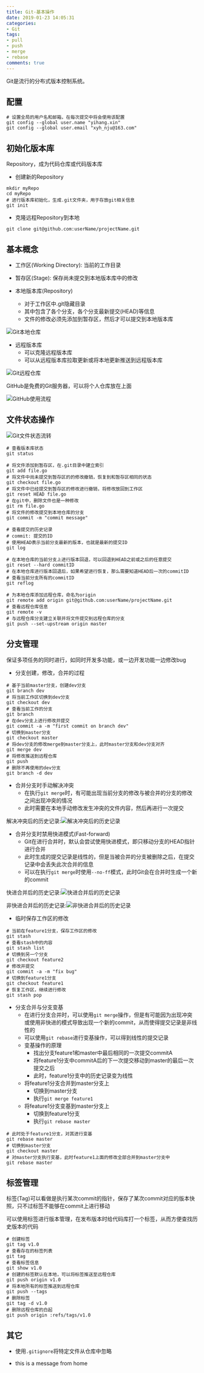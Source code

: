 ```yaml
---
title: Git-基本操作
date: 2019-01-23 14:05:31
categories:
- Git
tags:
- pull
- push
- merge
- rebase
comments: true
---
```


Git是流行的分布式版本控制系统。

## 配置

```shell
# 设置全局的用户名和邮箱，在每次提交中将会使用该配置
git config --global user.name "yihang.xin"
git config --global user.email "xyh_nju@163.com"
```

## 初始化版本库

Repository，成为代码仓库或代码版本库

- 创建新的Repository

```shell
mkdir myRepo
cd myRepo
# 进行版本库初始化，生成.git文件夹，用于存放git相关信息
git init
```

- 克隆远程Repository到本地

```shell
git clone git@github.com:userName/projectName.git
```

## 基本概念

- 工作区(Working Directory): 当前的工作目录

- 暂存区(Stage): 保存尚未提交到本地版本库中的修改

- 本地版本库(Repository)
  - 对于工作区中.git隐藏目录
  - 其中包含了各个分支，各个分支最新提交(HEAD)等信息
  - 文件的修改必须先添加到暂存区，然后才可以提交到本地版本库

![Git本地仓库](/images/git之本地仓库.png)

- 远程版本库
  - 可以克隆远程版本库
  - 可以从远程版本库拉取更新或将本地更新推送到远程版本库

![Git远程仓库](/images/git之远程仓库.png)

GitHub是免费的Git服务器，可以将个人仓库放在上面

![GitHub使用流程](/images/git之GitHub使用流程.png)

## 文件状态操作

![Git文件状态流转](/images/git之本地仓库文件状态流转.png)

```shell
# 查看版本库状态
git status

# 将文件添加到暂存区，在.git目录中建立索引
git add file.go
# 将文件中尚未提交到暂存区的的修改撤销，恢复到和暂存区相同的状态
git checkout file.go
# 将文件中已经提交到暂存区的修改进行撤销，将修改放回到工作区
git reset HEAD file.go
# 在git中，删除文件也是一种修改
git rm file.go
# 将文件的修改提交到本地仓库的分支
git commit -m "commit message"

# 查看提交的历史记录
# commit: 提交的ID
# 使用HEAD表示当前分支最新的版本，也就是最新的提交ID
git log

# 在本地仓库的当前分支上进行版本回退，可以回退到HEAD之前或之后的任意提交
git reset --hard commitID
# 在本地仓库进行版本回退后，如果希望进行恢复，那么需要知道HEAD后一次的commitID
# 查看当前分支所有的commitID
git reflog

# 为本地仓库添加远程仓库，命名为origin
git remote add origin git@github.com:userName/projectName.git
# 查看远程仓库信息
git remote -v
# 与远程仓库分支建立关联并将文件提交到远程仓库的分支
git push --set-upstream origin master
```

## 分支管理

保证多项任务的同时进行，如同时开发多功能，或一边开发功能一边修改bug

- 分支创建，修改，合并的过程

```shell
# 基于当前master分支，创建dev分支
git branch dev
# 将当前工作区切换到dev分支
git checkout dev
# 查看当前工作的分支
git branch
# 在dev分支上进行修改并提交
git commit -a -m "first commit on branch dev"
# 切换到master分支
git checkout master
# 将dev分支的修改merge到master分支上，此时master分支和dev分支对齐
git merge dev
# 将修改推送到远程仓库
git push
# 删除不再使用的dev分支
git branch -d dev
```

- 合并分支时手动解决冲突
  - 在执行`git merge`时，有可能出现当前分支的修改与被合并的分支的修改之间出现冲突的情况
  - 此时需要在本地手动修改发生冲突的文件内容，然后再进行一次提交

解决冲突后的历史记录:![解决冲突后的历史记录](/images/git之解决冲突.png)

- 合并分支时禁用快进模式(Fast-forward)
  - Git在进行合并时，默认会尝试使用快进模式，即只移动分支的HEAD指针进行合并
  - 此时生成的提交记录是线性的，但是当被合并的分支被删除之后，在提交记录中会丢失此次合并的信息
  - 可以在执行`git merge`时使用`--no-ff`模式，此时Git会在合并时生成一个新的commit

快进合并后的历史记录:![快进合并后的历史记录](/images/git之Fast-forward合并模式.png)

非快进合并后的历史记录:![非快进合并后的历史记录](/images/git之非Fast-forward合并模式.png)

- 临时保存工作区的修改

```shell
# 当前在feature1分支，保存工作区的修改
git stash
# 查看stash中的内容
git stash list
# 切换到另一个分支
git checkout feature2
# 修改并提交
git commit -a -m "fix bug"
# 切换到feature1分支
git checkout feature1
# 恢复工作区，继续进行修改
git stash pop
```

- 分支合并与分支变基
  - 在进行分支合并时，可以使用`git merge`操作，但是有可能因为出现冲突或使用非快进的模式导致出现一个新的commit，从而使得提交记录是非线性的
  - 可以使用`git rebase`进行变基操作，可以得到线性的提交记录
  - 变基操作的原理
    - 找出分支feature1和master中最后相同的一次提交commitA
    - 将feature1分支中commitA后的下一次提交移动到master的最后一次提交之后
    - 此时，feature1分支中的历史记录变为线性
  - 将feature1分支合并到master分支上
    - 切换到master分支
    - 执行`git merge feature1`
  - 将feature1分支变基到master分支上
    - 切换到feature1分支
    - 执行`git rebase master`

```shell
# 此时处于feature1分支，对其进行变基
git rebase master
# 切换到master分支
git checkout master
# 对master分支执行变基，此时feature1上面的修改全部合并到master分支中
git rebase master
```

## 标签管理

标签(Tag)可以看做是执行某次commit的指针，保存了某次commit对应的版本快照，只不过标签不能够在commit上进行移动

可以使用标签进行版本管理，在发布版本时给代码库打一个标签，从而方便查找历史版本的代码

```shell
# 创建标签
git tag v1.0
# 查看存在的标签列表
git tag
# 查看标签信息
git show v1.0
# 创建的标签默认在本地，可以将标签推送至远程仓库
git push origin v1.0
# 将本地所有的标签推送到远程仓库
git push --tags
# 删除标签
git tag -d v1.0
# 删除远程仓库的白起
git push origin :refs/tags/v1.0
```

## 其它

- 使用`.gitignore`将特定文件从仓库中忽略

- this is a message from home